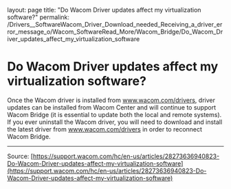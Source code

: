 layout: page
title: "Do Wacom Driver updates affect my virtualization software?"
permalink: /Drivers__SoftwareWacom_Driver_Download_needed_Receiving_a_driver_error_message_o/Wacom_SoftwareRead_More/Wacom_Bridge/Do_Wacom_Driver_updates_affect_my_virtualization_software

# Do Wacom Driver updates affect my virtualization software?

Once the Wacom driver is installed from www.wacom.com/drivers, driver updates can be installed from Wacom Center and will continue to support Wacom Bridge (it is essential to update both the local and remote systems). If you ever uninstall the Wacom driver, you will need to download and install the latest driver from www.wacom.com/drivers in order to reconnect Wacom Bridge.

---
Source: [https://support.wacom.com/hc/en-us/articles/28273636940823-Do-Wacom-Driver-updates-affect-my-virtualization-software](https://support.wacom.com/hc/en-us/articles/28273636940823-Do-Wacom-Driver-updates-affect-my-virtualization-software)
